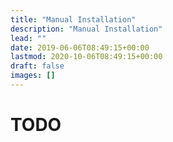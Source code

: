 ```yaml
---
title: "Manual Installation"
description: "Manual Installation"
lead: ""
date: 2019-06-06T08:49:15+00:00
lastmod: 2020-10-06T08:49:15+00:00
draft: false
images: []
---
```


# TODO